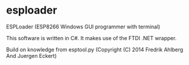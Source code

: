 esploader
=========

ESPLoader (ESP8266 Windows GUI programmer with terminal)

This software is written in C#.
It makes use of the FTDI .NET wrapper.


Build on knowledge from esptool.py (Copyright (C) 2014 Fredrik Ahlberg And Juergen Eckert)


